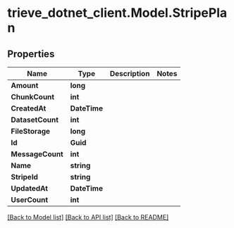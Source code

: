 # trieve_dotnet_client.Model.StripePlan

## Properties

Name | Type | Description | Notes
------------ | ------------- | ------------- | -------------
**Amount** | **long** |  | 
**ChunkCount** | **int** |  | 
**CreatedAt** | **DateTime** |  | 
**DatasetCount** | **int** |  | 
**FileStorage** | **long** |  | 
**Id** | **Guid** |  | 
**MessageCount** | **int** |  | 
**Name** | **string** |  | 
**StripeId** | **string** |  | 
**UpdatedAt** | **DateTime** |  | 
**UserCount** | **int** |  | 

[[Back to Model list]](../README.md#documentation-for-models) [[Back to API list]](../README.md#documentation-for-api-endpoints) [[Back to README]](../README.md)

